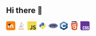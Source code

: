 ## Hi there 👋

<!--
**Luchoi23/Luchoi23** is a ✨ _special_ ✨ repository because its `README.md` (this file) appears on your GitHub profile.

Here are some ideas to get you started:

- 🔭 I’m currently working on ...
- 🌱 I’m currently learning ...
- 👯 I’m looking to collaborate on ...
- 🤔 I’m looking for help with ...
- 💬 Ask me about ...
- 📫 How to reach me: ...
- 😄 Pronouns: ...
- ⚡ Fun fact: ...
-->


<p>
  <code><img height="25" src="https://raw.githubusercontent.com/Luchoi23/Luchoi23/main/moodle.png" alt="Moodle"></code>
  <code><img height="25" src="https://raw.githubusercontent.com/github/explore/main/topics/java/java.png" alt="Java"></code>
  <code><img height="25" src="https://raw.githubusercontent.com/github/explore/main/topics/javascript/javascript.png" alt="JavaScript"></code>
  <code><img height="25" src="https://raw.githubusercontent.com/github/explore/main/topics/python/python.png" alt="Python"></code>
  <code><img height="25" src="https://raw.githubusercontent.com/devicons/devicon/master/icons/php/php-original.svg" alt="PHP"></code>
  <code><img height="25" src="https://raw.githubusercontent.com/github/explore/main/topics/cpp/cpp.png" alt="C++"></code>
  <code><img height="25" src="https://raw.githubusercontent.com/github/explore/main/topics/html/html.png" alt="HTML5"></code>
  <code><img height="25" src="https://raw.githubusercontent.com/github/explore/main/topics/css/css.png" alt="CSS3"></code>
</p>



